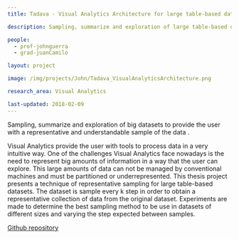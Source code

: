 ```yaml
---
title: Tadava - Visual Analytics Architecture for large table-based datasets

description: Sampling, summarize and exploration of large table-based datasets to provide the user with a representative and understandable sample of the data.

people:
  - prof-johnguerra
  - grad-juanCamilo

layout: project

image: /img/projects/John/Tadava_VisualAnalyticsArchitecture.png

research_area: Visual Analytics

last-updated: 2018-02-09
---
```


Sampling, summarize and exploration of big datasets to provide the user with a representative and understandable sample of the data .

Visual Analytics provide the user with tools to process data in a very intuitive way. One of the challenges Visual Analytics face nowadays is the need to represent big amounts of information in a way that the user can explore. This large amounts of data can not be managed by conventional machines and must be partitioned or underrepresented. This thesis project presents a technique of representative sampling for large table-based datasets. The dataset is sample every k step in order to obtain a representative collection of data from the original dataset. Experiments are made to determine the best sampling method to be use in datasets of different sizes and varying the step expected between samples.

[Github repository](https://github.com/john-guerra/elasticSearchExperiments)
